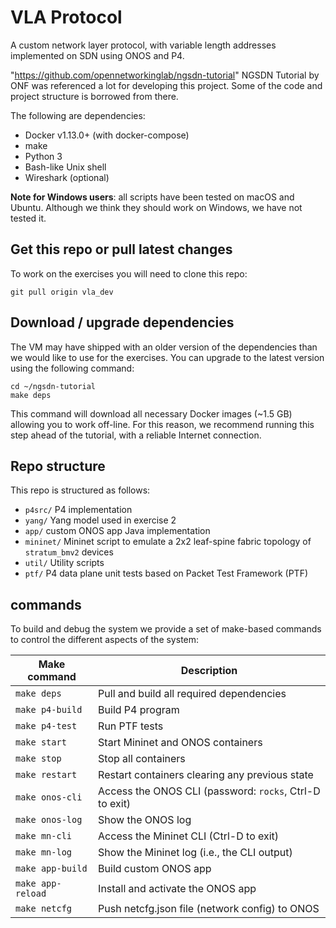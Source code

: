 # VLA Protocol 

A custom network layer protocol, with variable length addresses implemented on SDN using ONOS and P4.

"https://github.com/opennetworkinglab/ngsdn-tutorial" NGSDN Tutorial by ONF was referenced a lot for developing this project. Some of the code and project structure is borrowed from there. 

The following are dependencies:

* Docker v1.13.0+ (with docker-compose)
* make
* Python 3
* Bash-like Unix shell
* Wireshark (optional)

**Note for Windows users**: all scripts have been tested on macOS and Ubuntu.
Although we think they should work on Windows, we have not tested it.

## Get this repo or pull latest changes

To work on the exercises you will need to clone this repo:

    git pull origin vla_dev

## Download / upgrade dependencies

The VM may have shipped with an older version of the dependencies than we would
like to use for the exercises. You can upgrade to the latest version using the
following command:

    cd ~/ngsdn-tutorial
    make deps

This command will download all necessary Docker images (~1.5 GB) allowing you to
work off-line. For this reason, we recommend running this step ahead of the
tutorial, with a reliable Internet connection.



## Repo structure

This repo is structured as follows:

 * `p4src/` P4 implementation
 * `yang/` Yang model used in exercise 2
 * `app/` custom ONOS app Java implementation
 * `mininet/` Mininet script to emulate a 2x2 leaf-spine fabric topology of
   `stratum_bmv2` devices
 * `util/` Utility scripts
 * `ptf/` P4 data plane unit tests based on Packet Test Framework (PTF)

## commands

To build and debug the system we provide a set of make-based commands
to control the different aspects of the system:

| Make command        | Description                                            |
|---------------------|------------------------------------------------------- |
| `make deps`         | Pull and build all required dependencies               |
| `make p4-build`     | Build P4 program                                       |
| `make p4-test`      | Run PTF tests                                          |
| `make start`        | Start Mininet and ONOS containers                      |
| `make stop`         | Stop all containers                                    |
| `make restart`      | Restart containers clearing any previous state         |
| `make onos-cli`     | Access the ONOS CLI (password: `rocks`, Ctrl-D to exit)|
| `make onos-log`     | Show the ONOS log                                      |
| `make mn-cli`       | Access the Mininet CLI (Ctrl-D to exit)                |
| `make mn-log`       | Show the Mininet log (i.e., the CLI output)            |
| `make app-build`    | Build custom ONOS app                                  |
| `make app-reload`   | Install and activate the ONOS app                      |
| `make netcfg`       | Push netcfg.json file (network config) to ONOS         |


